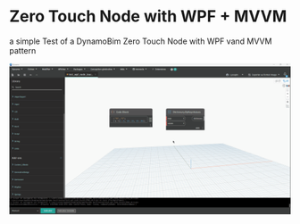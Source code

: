 # Zero Touch Node with WPF + MVVM

a simple Test of a DynamoBim Zero Touch Node with WPF vand MVVM pattern

![](https://github.com/Cyril-Pop/Example_ZeroNode_with_MVVM/blob/master/Example_ZeroNode_with_MVVM/Ressources/test%20ZT%20MVVM.gif)


